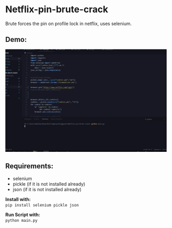 # Netflix-pin-brute-crack
Brute forces the pin on profile lock in netflix, uses selenium.
## Demo:
![preview](https://raw.githubusercontent.com/daggergad7/Netflix-pin-brute-crack/master/img/preview.gif)

## Requirements:
- selenium
- pickle (if it is not installed already)
- json (if it is not installed already)

<b>Install with:</b><br>
`pip install selenium pickle json`

<b>Run Script with:</b><br>
`python main.py`

